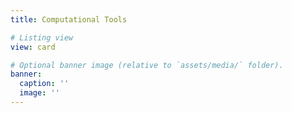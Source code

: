 ```yaml
---
title: Computational Tools

# Listing view
view: card

# Optional banner image (relative to `assets/media/` folder).
banner:
  caption: ''
  image: ''
---
```

